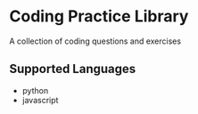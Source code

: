 # Coding Practice Library

A collection of coding questions and exercises

## Supported Languages

* python
* javascript
